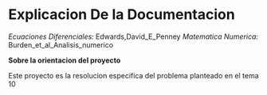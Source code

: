 # Explicacion De la Documentacion

*Ecuaciones Diferenciales:* Edwards,David_E_Penney
*Matematica Numerica:* Burden_et_al_Analisis_numerico

**Sobre la orientacion del proyecto**

Este proyecto es la resolucion especifica del problema planteado en el tema 10